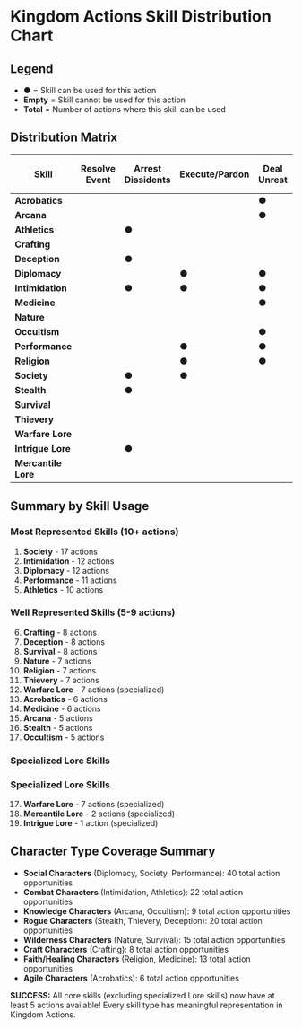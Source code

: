 # Kingdom Actions Skill Distribution Chart

## Legend
- **●** = Skill can be used for this action
- **Empty** = Skill cannot be used for this action
- **Total** = Number of actions where this skill can be used

## Distribution Matrix

| Skill | Resolve Event | Arrest Dissidents | Execute/Pardon | Deal Unrest | Recruit Unit | Outfit Army | Deploy Army | Recover Army | Train Army | Disband Army | Claim Hexes | Build Roads | Send Scouts | Fortify Hex | Establish Settlement | Upgrade Settlement | Build Structure | Est. Diplomatic | Req. Econ Aid | Req. Mil Aid | Infiltration | Hire Adventurers | Sell Surplus | Purchase Resources | Create Worksite | Collect Resources | Collect Stipend | **TOTAL** |
|-------|--------------|-------------------|----------------|-------------|--------------|-------------|-------------|--------------|------------|--------------|-------------|-------------|-------------|-------------|---------------------|-------------------|-----------------|-----------------|---------------|--------------|--------------|------------------|--------------|-------------------|-----------------|-------------------|-----------------|-----------|
| **Acrobatics** | | | | ● | | | | | ● | | | | ● | | | | ● | | | | ● | | | | | | ● | **6** |
| **Arcana** | | | | ● | | | | | | | | | | | | ● | | | | ● | ● | | | | ● | | | **5** |
| **Athletics** | | ● | | | ● | | ● | | ● | | | ● | ● | ● | | | ● | | | | | | | | ● | ● | | **10** |
| **Crafting** | | | | | | ● | | ● | | | | ● | | ● | | ● | ● | | | | | | | | ● | ● | | **8** |
| **Deception** | | ● | | | | | | | | | | | | | | | | ● | | | ● | ● | ● | ● | | | ● | **8** |
| **Diplomacy** | | | ● | ● | ● | | | | | ● | | | | | ● | | | ● | ● | ● | | ● | ● | ● | | | ● | **12** |
| **Intimidation** | | ● | ● | ● | ● | ● | | | ● | ● | ● | | | ● | | | | | | ● | | | | ● | | | ● | **12** |
| **Medicine** | | | | ● | | | | ● | | | | | | | ● | ● | | | ● | | | | | | | ● | | **6** |
| **Nature** | | | | | | | ● | ● | | | ● | ● | ● | | | | | | | | | | | | ● | ● | | **7** |
| **Occultism** | | | | ● | | | | | | | ● | | | | | | | ● | | | | | ● | | | ● | | **5** |
| **Performance** | | | ● | ● | ● | | | ● | | ● | | | | | | ● | | ● | ● | | | ● | ● | | | | ● | **11** |
| **Religion** | | | ● | ● | | | | ● | | | ● | | | | ● | | | ● | | | | | | | ● | | | **7** |
| **Society** | | ● | ● | | ● | ● | | | | ● | | | ● | | ● | ● | ● | ● | ● | ● | ● | ● | ● | ● | | | ● | **17** |
| **Stealth** | | ● | | | | | ● | | | | | | ● | | | | ● | | | | ● | | | | | | | **5** |
| **Survival** | | | | | | | ● | | ● | | ● | ● | ● | | ● | | | | | | | | | | ● | ● | | **8** |
| **Thievery** | | | | | | ● | | | | | | | | ● | | | | | ● | | ● | ● | ● | | | | ● | **7** |
| **Warfare Lore** | | | | | | ● | ● | ● | ● | ● | | | | ● | | | | | | ● | | | | | | | | **7** |
| **Intrigue Lore** | | ● | | | | | | | | | | | | | | | | | | | | | | | | | | **1** |
| **Mercantile Lore** | | | | | | | | | | | | | | | | | | | | | | | ● | ● | | | | **2** |

## Summary by Skill Usage

### Most Represented Skills (10+ actions)
1. **Society** - 17 actions
2. **Intimidation** - 12 actions
3. **Diplomacy** - 12 actions  
4. **Performance** - 11 actions
5. **Athletics** - 10 actions

### Well Represented Skills (5-9 actions)
6. **Crafting** - 8 actions
7. **Deception** - 8 actions
8. **Survival** - 8 actions
9. **Nature** - 7 actions
10. **Religion** - 7 actions
11. **Thievery** - 7 actions
12. **Warfare Lore** - 7 actions (specialized)
13. **Acrobatics** - 6 actions
14. **Medicine** - 6 actions
15. **Arcana** - 5 actions
16. **Stealth** - 5 actions
17. **Occultism** - 5 actions

### Specialized Lore Skills
### Specialized Lore Skills
17. **Warfare Lore** - 7 actions (specialized)
18. **Mercantile Lore** - 2 actions (specialized)
19. **Intrigue Lore** - 1 action (specialized)

## Character Type Coverage Summary

- **Social Characters** (Diplomacy, Society, Performance): 40 total action opportunities
- **Combat Characters** (Intimidation, Athletics): 22 total action opportunities
- **Knowledge Characters** (Arcana, Occultism): 9 total action opportunities  
- **Rogue Characters** (Stealth, Thievery, Deception): 20 total action opportunities
- **Wilderness Characters** (Nature, Survival): 15 total action opportunities
- **Craft Characters** (Crafting): 8 total action opportunities
- **Faith/Healing Characters** (Religion, Medicine): 13 total action opportunities
- **Agile Characters** (Acrobatics): 6 total action opportunities

**SUCCESS:** All core skills (excluding specialized Lore skills) now have at least 5 actions available! Every skill type has meaningful representation in Kingdom Actions.
